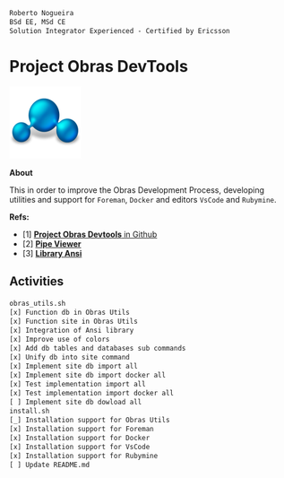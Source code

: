 ```
Roberto Nogueira  
BSd EE, MSd CE
Solution Integrator Experienced - Certified by Ericsson
```
# Project Obras DevTools

![project image](images/project.png)

**About**

This in order to improve the Obras Development Process, developing utilities and support for `Foreman`, `Docker` and  editors `VsCode` and `Rubymine`. 

**Refs:**

* [1] [**Project Obras Devtools** in Github](https://github.com/enogrob/project-obras-devtools)
* [2] [**Pipe Viewer**](http://www.ivarch.com/programs/pv.shtml)
* [3] [**Library Ansi**](https://github.com/fidian/ansi)

## Activities

```
obras_utils.sh
[x] Function db in Obras Utils
[x] Function site in Obras Utils
[x] Integration of Ansi library
[x] Improve use of colors
[x] Add db tables and databases sub commands
[x] Unify db into site command
[x] Implement site db import all
[x] Implement site db import docker all
[x] Test implementation import all
[x] Test implementation import docker all
[ ] Implement site db dowload all
install.sh
[_] Installation support for Obras Utils
[x] Installation support for Foreman
[x] Installation support for Docker
[x] Installation support for VsCode
[x] Installation support for Rubymine
[ ] Update README.md
```
